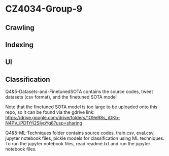 # CZ4034-Group-9


## Crawling


## Indexing


## UI


## Classification
Q4&5-Datasets-and-FinetunedSOTA contains the source codes, tweet datasets (csv format), and the finetuned SOTA model

Note that the finetuned SOTA model is too large to be uploaded onto this repo, so it can be found via the gdrive link: https://drive.google.com/drive/folders/1O9eR8s_jGKb-N4PV_iPD1Yfi2SIypYg8?usp=sharing

Q4&5-ML-Techniques folder contains source codes, train.csv, eval.csv, jupyter notebook files, pickle models for classification using ML techniques. To run the jupyter notebook files, read readme.txt and run the jupyter notebook files.
